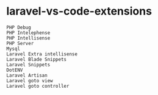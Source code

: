 # laravel-vs-code-extensions

`PHP Debug`<br>
`PHP Intelephense`<br>
`PHP Intellisense` <br>
`PHP Server`<br>
`Mysql`<br>
`Laravel Extra intellisense`<br>
`Laravel Blade Snippets`<br>
`Laravel Snippets`<br>
`DotENV`<br>
`Laravel Artisan`<br>
`Laravel goto view`<br>
`Laravel goto controller`<br>

